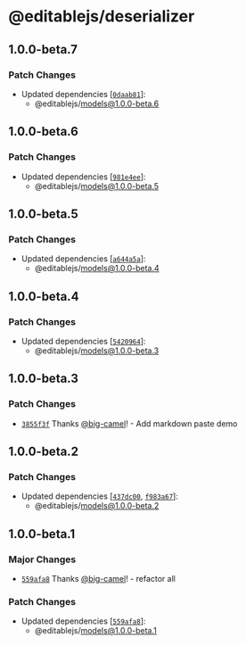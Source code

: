 # @editablejs/deserializer

## 1.0.0-beta.7

### Patch Changes

- Updated dependencies [[`0daab81`](https://github.com/editablejs/editable/commit/0daab812f79401a7cc4c1f20c92717666c6eade4)]:
  - @editablejs/models@1.0.0-beta.6

## 1.0.0-beta.6

### Patch Changes

- Updated dependencies [[`981e4ee`](https://github.com/editablejs/editable/commit/981e4eeb902ddf53135999fbab05a8e7bfb8778f)]:
  - @editablejs/models@1.0.0-beta.5

## 1.0.0-beta.5

### Patch Changes

- Updated dependencies [[`a644a5a`](https://github.com/editablejs/editable/commit/a644a5aa29ac1b28f95b49225d049c73ecd4ead5)]:
  - @editablejs/models@1.0.0-beta.4

## 1.0.0-beta.4

### Patch Changes

- Updated dependencies [[`5420964`](https://github.com/editablejs/editable/commit/5420964753edb470ae94572e5272980ea82ae3fd)]:
  - @editablejs/models@1.0.0-beta.3

## 1.0.0-beta.3

### Patch Changes

- [`3855f3f`](https://github.com/editablejs/editable/commit/3855f3fdef0869e2057f18b18d2fd2b903ff4287) Thanks [@big-camel](https://github.com/big-camel)! - Add markdown paste demo

## 1.0.0-beta.2

### Patch Changes

- Updated dependencies [[`437dc00`](https://github.com/editablejs/editable/commit/437dc008d72a88d73160ce13e12dc334f7b33248), [`f983a67`](https://github.com/editablejs/editable/commit/f983a679c4ed20dfc71bcb9e815369a6d8cd6811)]:
  - @editablejs/models@1.0.0-beta.2

## 1.0.0-beta.1

### Major Changes

- [`559afa8`](https://github.com/editablejs/editable/commit/559afa882d9e7f8d6929fa5d74eb1a6fb54a6f39) Thanks [@big-camel](https://github.com/big-camel)! - refactor all

### Patch Changes

- Updated dependencies [[`559afa8`](https://github.com/editablejs/editable/commit/559afa882d9e7f8d6929fa5d74eb1a6fb54a6f39)]:
  - @editablejs/models@1.0.0-beta.1
